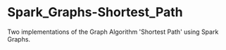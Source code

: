 # Spark_Graphs-Shortest_Path
Two implementations of the Graph Algorithm 'Shortest Path' using Spark Graphs.
